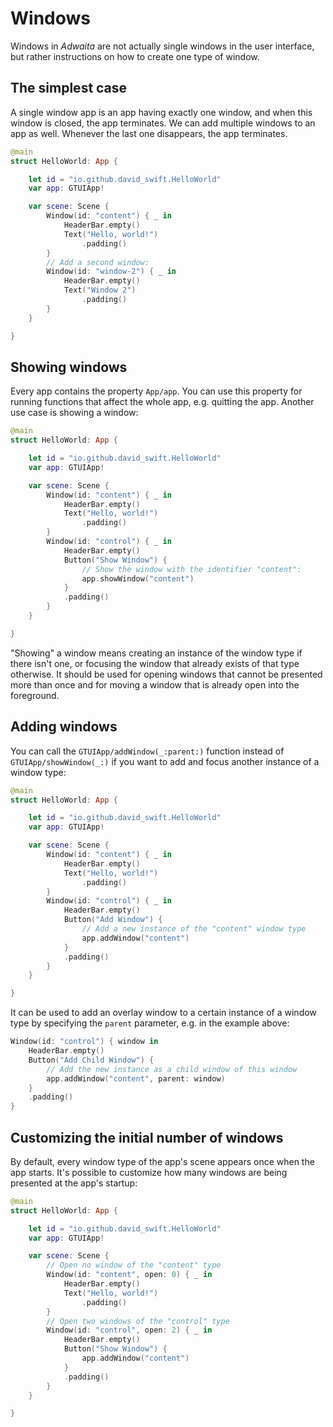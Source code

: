 # Windows

Windows in _Adwaita_ are not actually single windows in the user interface,
but rather instructions on how to create one type of window.

## The simplest case
A single window app is an app having exactly one window, and when this window is closed, the app terminates.
We can add multiple windows to an app as well. 
Whenever the last one disappears, the app terminates.
```swift
@main
struct HelloWorld: App {

    let id = "io.github.david_swift.HelloWorld"
    var app: GTUIApp!

    var scene: Scene {
        Window(id: "content") { _ in
            HeaderBar.empty()
            Text("Hello, world!")
                .padding()
        }
        // Add a second window:
        Window(id: "window-2") { _ in
            HeaderBar.empty()
            Text("Window 2")
                .padding()
        }
    }

}
```

## Showing windows
Every app contains the property ``App/app``. 
You can use this property for running functions that affect the whole app, e.g. quitting the app.
Another use case is showing a window:
```swift
@main
struct HelloWorld: App {

    let id = "io.github.david_swift.HelloWorld"
    var app: GTUIApp!

    var scene: Scene {
        Window(id: "content") { _ in
            HeaderBar.empty()
            Text("Hello, world!")
                .padding()
        }
        Window(id: "control") { _ in
            HeaderBar.empty()
            Button("Show Window") {
                // Show the window with the identifier "content":
                app.showWindow("content")
            }
            .padding()
        }
    }

}
```
"Showing" a window means creating an instance of the window type if there isn't one,
or focusing the window that already exists of that type otherwise.
It should be used for opening windows that cannot be presented more than once
and for moving a window that is already open into the foreground.

## Adding windows
You can call the ``GTUIApp/addWindow(_:parent:)`` function instead of ``GTUIApp/showWindow(_:)``
if you want to add and focus another instance of a window type:
```swift
@main
struct HelloWorld: App {

    let id = "io.github.david_swift.HelloWorld"
    var app: GTUIApp!

    var scene: Scene {
        Window(id: "content") { _ in
            HeaderBar.empty()
            Text("Hello, world!")
                .padding()
        }
        Window(id: "control") { _ in
            HeaderBar.empty()
            Button("Add Window") {
                // Add a new instance of the "content" window type
                app.addWindow("content")
            }
            .padding()
        }
    }

}
```
It can be used to add an overlay window to a certain instance of a window type
by specifying the `parent` parameter, e.g. in the example above:
```swift
Window(id: "control") { window in
    HeaderBar.empty()
    Button("Add Child Window") {
        // Add the new instance as a child window of this window
        app.addWindow("content", parent: window)
    }
    .padding()
}
```

## Customizing the initial number of windows
By default, every window type of the app's scene appears once when the app starts.
It's possible to customize how many windows are being presented at the app's startup:
```swift
@main
struct HelloWorld: App {

    let id = "io.github.david_swift.HelloWorld"
    var app: GTUIApp!

    var scene: Scene {
        // Open no window of the "content" type
        Window(id: "content", open: 0) { _ in
            HeaderBar.empty()
            Text("Hello, world!")
                .padding()
        }
        // Open two windows of the "control" type
        Window(id: "control", open: 2) { _ in
            HeaderBar.empty()
            Button("Show Window") {
                app.addWindow("content")
            }
            .padding()
        }
    }

}
```
